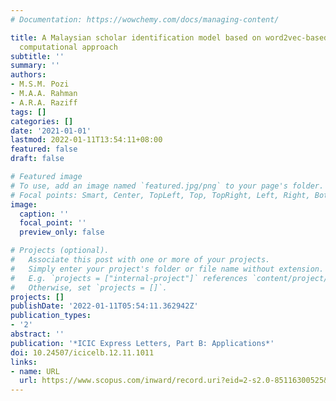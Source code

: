 ```yaml
---
# Documentation: https://wowchemy.com/docs/managing-content/

title: A Malaysian scholar identification model based on word2vec-based-stylometry
  computational approach
subtitle: ''
summary: ''
authors:
- M.S.M. Pozi
- M.A.A. Rahman
- A.R.A. Raziff
tags: []
categories: []
date: '2021-01-01'
lastmod: 2022-01-11T13:54:11+08:00
featured: false
draft: false

# Featured image
# To use, add an image named `featured.jpg/png` to your page's folder.
# Focal points: Smart, Center, TopLeft, Top, TopRight, Left, Right, BottomLeft, Bottom, BottomRight.
image:
  caption: ''
  focal_point: ''
  preview_only: false

# Projects (optional).
#   Associate this post with one or more of your projects.
#   Simply enter your project's folder or file name without extension.
#   E.g. `projects = ["internal-project"]` references `content/project/deep-learning/index.md`.
#   Otherwise, set `projects = []`.
projects: []
publishDate: '2022-01-11T05:54:11.362942Z'
publication_types:
- '2'
abstract: ''
publication: '*ICIC Express Letters, Part B: Applications*'
doi: 10.24507/icicelb.12.11.1011
links:
- name: URL
  url: https://www.scopus.com/inward/record.uri?eid=2-s2.0-85116300525&doi=10.24507%2ficicelb.12.11.1011&partnerID=40&md5=e41b0bd8ec3849acacac98f1d695ef72
---
```

